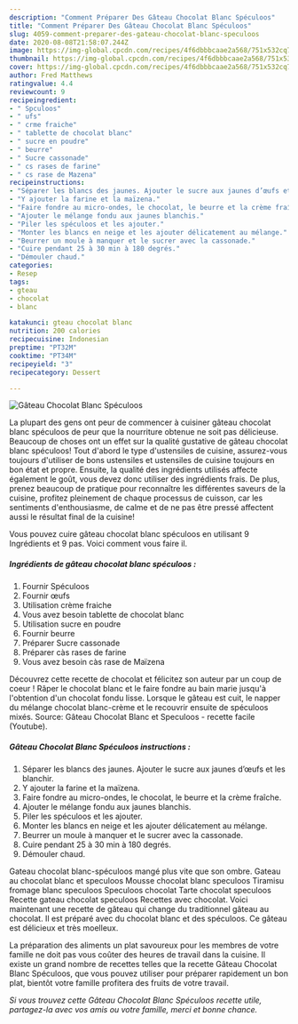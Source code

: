 ```yaml
---
description: "Comment Préparer Des Gâteau Chocolat Blanc Spéculoos"
title: "Comment Préparer Des Gâteau Chocolat Blanc Spéculoos"
slug: 4059-comment-preparer-des-gateau-chocolat-blanc-speculoos
date: 2020-08-08T21:58:07.244Z
image: https://img-global.cpcdn.com/recipes/4f6dbbbcaae2a568/751x532cq70/gateau-chocolat-blanc-speculoos-photo-principale-de-la-recette.jpg
thumbnail: https://img-global.cpcdn.com/recipes/4f6dbbbcaae2a568/751x532cq70/gateau-chocolat-blanc-speculoos-photo-principale-de-la-recette.jpg
cover: https://img-global.cpcdn.com/recipes/4f6dbbbcaae2a568/751x532cq70/gateau-chocolat-blanc-speculoos-photo-principale-de-la-recette.jpg
author: Fred Matthews
ratingvalue: 4.4
reviewcount: 9
recipeingredient:
- " Spculoos"
- " ufs"
- " crme fraiche"
- " tablette de chocolat blanc"
- " sucre en poudre"
- " beurre"
- " Sucre cassonade"
- " cs rases de farine"
- " cs rase de Mazena"
recipeinstructions:
- "Séparer les blancs des jaunes. Ajouter le sucre aux jaunes d’œufs et les blanchir."
- "Y ajouter la farine et la maïzena."
- "Faire fondre au micro-ondes, le chocolat, le beurre et la crème fraîche."
- "Ajouter le mélange fondu aux jaunes blanchis."
- "Piler les spéculoos et les ajouter."
- "Monter les blancs en neige et les ajouter délicatement au mélange."
- "Beurrer un moule à manquer et le sucrer avec la cassonade."
- "Cuire pendant 25 à 30 min à 180 degrés."
- "Démouler chaud."
categories:
- Resep
tags:
- gteau
- chocolat
- blanc

katakunci: gteau chocolat blanc 
nutrition: 200 calories
recipecuisine: Indonesian
preptime: "PT32M"
cooktime: "PT34M"
recipeyield: "3"
recipecategory: Dessert

---
```



![Gâteau Chocolat Blanc Spéculoos](https://img-global.cpcdn.com/recipes/4f6dbbbcaae2a568/751x532cq70/gateau-chocolat-blanc-speculoos-photo-principale-de-la-recette.jpg)

La plupart des gens ont peur de commencer à cuisiner gâteau chocolat blanc spéculoos de peur que la nourriture obtenue ne soit pas délicieuse. Beaucoup de choses ont un effet sur la qualité gustative de gâteau chocolat blanc spéculoos! Tout d'abord le type d'ustensiles de cuisine, assurez-vous toujours d'utiliser de bons ustensiles et ustensiles de cuisine toujours en bon état et propre. Ensuite, la qualité des ingrédients utilisés affecte également le goût, vous devez donc utiliser des ingrédients frais. De plus, prenez beaucoup de pratique pour reconnaître les différentes saveurs de la cuisine, profitez pleinement de chaque processus de cuisson, car les sentiments d'enthousiasme, de calme et de ne pas être pressé affectent aussi le résultat final de la cuisine!

<!--inarticleads1-->

Vous pouvez cuire gâteau chocolat blanc spéculoos en utilisant 9 Ingrédients et 9 pas. Voici comment vous faire il.

##### Ingrédients de gâteau chocolat blanc spéculoos :

1. Fournir  Spéculoos
1. Fournir  œufs
1. Utilisation  crème fraiche
1. Vous avez besoin  tablette de chocolat blanc
1. Utilisation  sucre en poudre
1. Fournir  beurre
1. Préparer  Sucre cassonade
1. Préparer  càs rases de farine
1. Vous avez besoin  càs rase de Maïzena


Découvrez cette recette de chocolat et félicitez son auteur par un coup de coeur ! Râper le chocolat blanc et le faire fondre au bain marie jusqu&#39;à l&#39;obtention d&#39;un chocolat fondu lisse. Lorsque le gâteau est cuit, le napper du mélange chocolat blanc-crème et le recouvrir ensuite de spéculoos mixés. Source: Gâteau Chocolat Blanc et Speculoos - recette facile (Youtube). 

<!--inarticleads2-->

##### Gâteau Chocolat Blanc Spéculoos instructions :

1. Séparer les blancs des jaunes. Ajouter le sucre aux jaunes d’œufs et les blanchir.
1. Y ajouter la farine et la maïzena.
1. Faire fondre au micro-ondes, le chocolat, le beurre et la crème fraîche.
1. Ajouter le mélange fondu aux jaunes blanchis.
1. Piler les spéculoos et les ajouter.
1. Monter les blancs en neige et les ajouter délicatement au mélange.
1. Beurrer un moule à manquer et le sucrer avec la cassonade.
1. Cuire pendant 25 à 30 min à 180 degrés.
1. Démouler chaud.


Gateau chocolat blanc-spéculoos mangé plus vite que son ombre. Gateau au chocolat blanc et speculoos Mousse chocolat blanc speculoos Tiramisu fromage blanc speculoos Speculoos chocolat Tarte chocolat speculoos Recette gateau chocolat speculoos Recettes avec chocolat. Voici maintenant une recette de gâteau qui change du traditionnel gâteau au chocolat. Il est préparé avec du chocolat blanc et des spéculoos. Ce gâteau est délicieux et très moelleux. 

<!--inarticleads1-->

<p>
La préparation des aliments un plat savoureux pour les membres de votre famille ne doit pas vous coûter des heures de travail dans la cuisine. Il existe un grand nombre de recettes telles que la recette Gâteau Chocolat Blanc Spéculoos, que vous pouvez utiliser pour préparer rapidement un bon plat, bientôt votre famille profitera des fruits de votre travail.
</p>

<p>
<i>Si vous trouvez cette Gâteau Chocolat Blanc Spéculoos recette utile, partagez-la avec vos amis ou votre famille, merci et bonne chance.</i>
</p>
